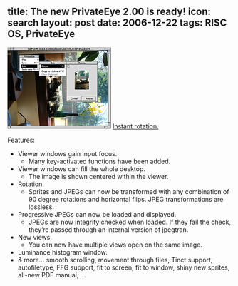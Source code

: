 title: The new PrivateEye 2.00 is ready!
icon: search
layout: post
date: 2006-12-22
tags: RISC OS, PrivateEye
----

![PrivateEye 2.00 screenshot.](/software/eyesnap1t.png)
[Instant rotation.](/software/eyesnap1.png)

Features:

* Viewer windows gain input focus.
  * Many key-activated functions have been added.
* Viewer windows can fill the whole desktop.
  * The image is shown centered within the viewer.
* Rotation.
  * Sprites and JPEGs can now be transformed with any combination of 90 degree rotations and horizontal flips. JPEG transformations are lossless.
* Progressive JPEGs can now be loaded and displayed.
  * JPEGs are now integrity checked when loaded. If they fail the check, they’re passed through an internal version of jpegtran.
* New views.
  * You can now have multiple views open on the same image.
* Luminance histogram window.
* & more... smooth scrolling, movement through files, Tinct support, autofiletype, FFG support, fit to screen, fit to window, shiny new sprites, all-new PDF manual, ...
